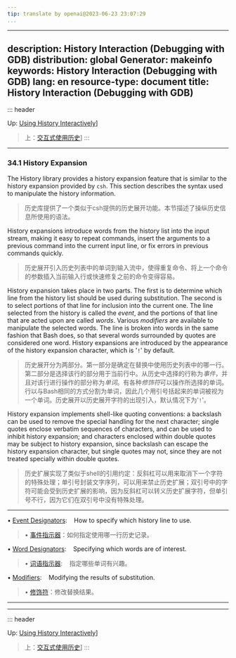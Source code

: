 ```yaml
---
tip: translate by openai@2023-06-23 23:07:29
...
```

---
description: History Interaction (Debugging with GDB)
distribution: global
Generator: makeinfo
keywords: History Interaction (Debugging with GDB)
lang: en
resource-type: document
title: History Interaction (Debugging with GDB)
---
::: header

Up: [Using History Interactively](Using-History-Interactively.html#Using-History-Interactively)]

> 上：[交互式使用历史](Using-History-Interactively.html#Using-History-Interactively)]
:::

---

### 34.1 History Expansion


The History library provides a history expansion feature that is similar to the history expansion provided by `csh`. This section describes the syntax used to manipulate the history information.

> 历史库提供了一个类似于csh提供的历史展开功能。本节描述了操纵历史信息所使用的语法。


History expansions introduce words from the history list into the input stream, making it easy to repeat commands, insert the arguments to a previous command into the current input line, or fix errors in previous commands quickly.

> 历史展开引入历史列表中的单词到输入流中，使得重复命令、将上一个命令的参数插入当前输入行或快速修复之前的命令变得容易。


History expansion takes place in two parts. The first is to determine which line from the history list should be used during substitution. The second is to select portions of that line for inclusion into the current one. The line selected from the history is called the *event*, and the portions of that line that are acted upon are called *words*. Various *modifiers* are available to manipulate the selected words. The line is broken into words in the same fashion that Bash does, so that several words surrounded by quotes are considered one word. History expansions are introduced by the appearance of the history expansion character, which is '`!`' by default.

> 历史展开分为两部分。第一部分是确定在替换中使用历史列表中的哪一行。第二部分是选择该行的部分用于当前行中。从历史中选择的行称为*事件*，并且对该行进行操作的部分称为*单词*。有各种*修饰符*可以操作所选择的单词。行以与Bash相同的方式分割为单词，因此几个用引号括起来的单词被视为一个单词。历史展开以历史展开字符的出现引入，默认情况下为'`!`'。


History expansion implements shell-like quoting conventions: a backslash can be used to remove the special handling for the next character; single quotes enclose verbatim sequences of characters, and can be used to inhibit history expansion; and characters enclosed within double quotes may be subject to history expansion, since backslash can escape the history expansion character, but single quotes may not, since they are not treated specially within double quotes.

> 历史扩展实现了类似于shell的引用约定：反斜杠可以用来取消下一个字符的特殊处理；单引号封装文字序列，可以用来禁止历史扩展；双引号中的字符可能会受到历史扩展的影响，因为反斜杠可以转义历史扩展字符，但单引号不行，因为它们在双引号中没有特殊处理。

---


• [Event Designators](Event-Designators.html#Event-Designators):        How to specify which history line to use.

> • [事件指示器](Event-Designators.html#Event-Designators)：如何指定使用哪一行历史记录。

• [Word Designators](Word-Designators.html#Word-Designators):           Specifying which words are of interest.

> • [词语指示器](Word-Designators.html#Word-Designators):           指定哪些单词有兴趣。

• [Modifiers](Modifiers.html#Modifiers):                                Modifying the results of substitution.

> • [修饰符](Modifiers.html#Modifiers)：修改替换结果。

---

---

::: header

Up: [Using History Interactively](Using-History-Interactively.html#Using-History-Interactively)]

> 上：[交互式使用历史](Using-History-Interactively.html#Using-History-Interactively)]
:::
